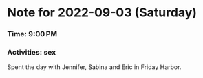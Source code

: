 # Note for 2022-09-03 (Saturday)
### Time: 9:00 PM
### Activities: sex

Spent the day with Jennifer, Sabina and Eric in Friday Harbor.
